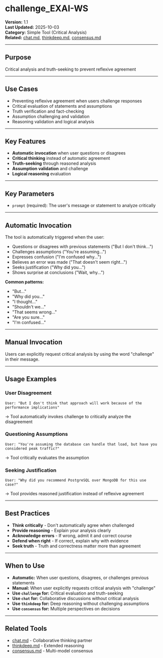 # challenge_EXAI-WS

**Version:** 1.1  
**Last Updated:** 2025-10-03  
**Category:** Simple Tool (Critical Analysis)  
**Related:** [chat.md](chat.md), [thinkdeep.md](thinkdeep.md), [consensus.md](consensus.md)

---

## Purpose

Critical analysis and truth-seeking to prevent reflexive agreement

---

## Use Cases

- Preventing reflexive agreement when users challenge responses
- Critical evaluation of statements and assumptions
- Truth verification and fact-checking
- Assumption challenging and validation
- Reasoning validation and logical analysis

---

## Key Features

- **Automatic invocation** when user questions or disagrees
- **Critical thinking** instead of automatic agreement
- **Truth-seeking** through reasoned analysis
- **Assumption validation** and challenge
- **Logical reasoning** evaluation

---

## Key Parameters

- `prompt` (required): The user's message or statement to analyze critically

---

## Automatic Invocation

The tool is automatically triggered when the user:
- Questions or disagrees with previous statements ("But I don't think...")
- Challenges assumptions ("You're assuming...")
- Expresses confusion ("I'm confused why...")
- Believes an error was made ("That doesn't seem right...")
- Seeks justification ("Why did you...")
- Shows surprise at conclusions ("Wait, why...")

**Common patterns:**
- "But..."
- "Why did you..."
- "I thought..."
- "Shouldn't we..."
- "That seems wrong..."
- "Are you sure..."
- "I'm confused..."

---

## Manual Invocation

Users can explicitly request critical analysis by using the word "challenge" in their message.

---

## Usage Examples

### User Disagreement
```
User: "But I don't think that approach will work because of the performance implications"
```
→ Tool automatically invokes challenge to critically analyze the disagreement

### Questioning Assumptions
```
User: "You're assuming the database can handle that load, but have you considered peak traffic?"
```
→ Tool critically evaluates the assumption

### Seeking Justification
```
User: "Why did you recommend PostgreSQL over MongoDB for this use case?"
```
→ Tool provides reasoned justification instead of reflexive agreement

---

## Best Practices

- **Think critically** - Don't automatically agree when challenged
- **Provide reasoning** - Explain your analysis clearly
- **Acknowledge errors** - If wrong, admit it and correct course
- **Defend when right** - If correct, explain why with evidence
- **Seek truth** - Truth and correctness matter more than agreement

---

## When to Use

- **Automatic:** When user questions, disagrees, or challenges previous statements
- **Manual:** When user explicitly requests critical analysis with "challenge"
- **Use `challenge` for:** Critical evaluation and truth-seeking
- **Use `chat` for:** Collaborative discussions without critical analysis
- **Use `thinkdeep` for:** Deep reasoning without challenging assumptions
- **Use `consensus` for:** Multiple perspectives on decisions

---

## Related Tools

- [chat.md](chat.md) - Collaborative thinking partner
- [thinkdeep.md](thinkdeep.md) - Extended reasoning
- [consensus.md](consensus.md) - Multi-model consensus

